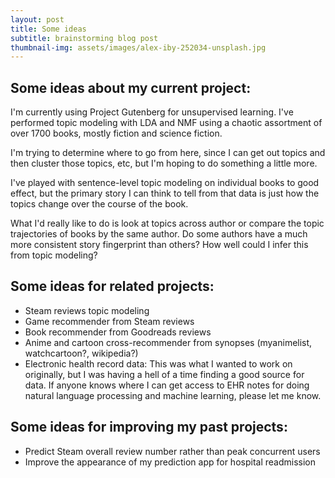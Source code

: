 ```yaml
---
layout: post
title: Some ideas
subtitle: brainstorming blog post
thumbnail-img: assets/images/alex-iby-252034-unsplash.jpg
---
```


## Some ideas about my current project:
I'm currently using Project Gutenberg for unsupervised learning. I've performed topic modeling with LDA and NMF using a chaotic assortment of over 1700 books, mostly fiction and science fiction.

I'm trying to determine where to go from here, since I can get out topics and then cluster those topics, etc, but I'm hoping to do something a little more.

I've played with sentence-level topic modeling on individual books to good effect, but the primary story I can think to tell from that data is just how the topics change over the course of the book.

What I'd really like to do is look at topics across author or compare the topic trajectories of books by the same author. Do some authors have a much more consistent story fingerprint than others? How well could I infer this from topic modeling?

## Some ideas for related projects:
- Steam reviews topic modeling
- Game recommender from Steam reviews
- Book recommender from Goodreads reviews
- Anime and cartoon cross-recommender from synopses (myanimelist, watchcartoon?, wikipedia?)
- Electronic health record data: This was what I wanted to work on originally, but I was having a hell of a time finding a good source for data. If anyone knows where I can get access to EHR notes for doing natural language processing and machine learning, please let me know.

## Some ideas for improving my past projects:
- Predict Steam overall review number rather than peak concurrent users
- Improve the appearance of my prediction app for hospital readmission
